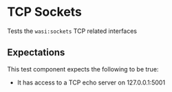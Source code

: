 # TCP Sockets

Tests the `wasi:sockets` TCP related interfaces

## Expectations

This test component expects the following to be true:
* It has access to a TCP echo server on 127.0.0.1:5001

